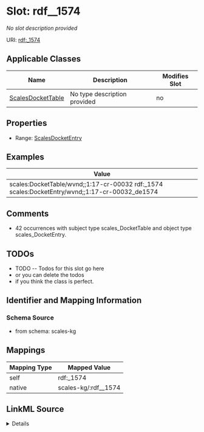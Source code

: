 

# Slot: rdf__1574


_No slot description provided_





URI: [rdf:_1574](http://www.w3.org/1999/02/22-rdf-syntax-ns#_1574)



<!-- no inheritance hierarchy -->





## Applicable Classes

| Name | Description | Modifies Slot |
| --- | --- | --- |
| [ScalesDocketTable](../classes/ScalesDocketTable.md) | No type description provided |  no  |







## Properties

* Range: [ScalesDocketEntry](../classes/ScalesDocketEntry.md)






## Examples

| Value |
| --- |
| scales:DocketTable/wvnd;;1:17-cr-00032 rdf:_1574 scales:DocketEntry/wvnd;;1:17-cr-00032_de1574 |

## Comments

* 42 occurrences with subject type scales_DocketTable and object type scales_DocketEntry.

## TODOs

* TODO -- Todos for this slot go here
* or you can delete the todos
* if you think the class is perfect.

## Identifier and Mapping Information







### Schema Source


* from schema: scales-kg




## Mappings

| Mapping Type | Mapped Value |
| ---  | ---  |
| self | rdf:_1574 |
| native | scales-kg/:rdf__1574 |




## LinkML Source

<details>
```yaml
name: rdf__1574
description: No slot description provided
todos:
- TODO -- Todos for this slot go here
- or you can delete the todos
- if you think the class is perfect.
comments:
- 42 occurrences with subject type scales_DocketTable and object type scales_DocketEntry.
examples:
- value: scales:DocketTable/wvnd;;1:17-cr-00032 rdf:_1574 scales:DocketEntry/wvnd;;1:17-cr-00032_de1574
from_schema: scales-kg
rank: 1000
slot_uri: rdf:_1574
alias: rdf__1574
domain_of:
- scales_DocketTable
range: scales_DocketEntry

```
</details>